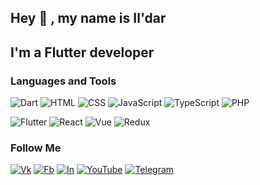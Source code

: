 ## Hey 👋 , my name is Il'dar
## I'm a Flutter developer

### Languages and Tools
![Dart](https://img.shields.io/badge/-Dart-66FF00?style=flat&logo)
![HTML](https://img.shields.io/badge/-HTML-FF8C00?style=flat&logo)
![CSS](https://img.shields.io/badge/-CSS-1E90FF?style=flat&logo)
![JavaScript](https://img.shields.io/badge/-JavaScript-FFFF00?style=flat&logo)
![TypeScript](https://img.shields.io/badge/-TypeScript-1E90FF?style=flat&logo)
![PHP](https://img.shields.io/badge/-PHP-474A8A?style=flat&logo)

![Flutter](https://img.shields.io/badge/-Flutter-1E90FF?style=flat&logo)
![React](https://img.shields.io/badge/-React-00FFFF?style=flat&logo)
![Vue](https://img.shields.io/badge/-Vue-00FF00?style=flat&logo)
![Redux](https://img.shields.io/badge/-Redux-5A009D?style=flat&logo)

### Follow Me
[![Vk](https://img.shields.io/badge/-Vk-090909?style=flat&logo=Vk&logoColor=27A0D9)](https://vk.com/garifullintrip)
[![Fb](https://img.shields.io/badge/-Facebook-090909?style=flat&logo=Fb&logoColor=27A0D9)](https://www.facebook.com/profile.php?id=100073681188191)
[![In](https://img.shields.io/badge/-Instagram-090909?style=flat&logo=In&logoColor=FF0000)](https://www.instagram.com/garifullintrip/)
[![YouTube](https://img.shields.io/badge/-YouTube-090909?style=flat&logo=YouTube&logoColor=FF0000)](https://www.youtube.com/channel/UCNkLRIFzquWOpZeGKlYBxYA)
[![Telegram](https://img.shields.io/badge/-Telegram-090909?style=flat&logo=telegram&logoColor=27A0D9)](https://t.me/garifullintrip)
